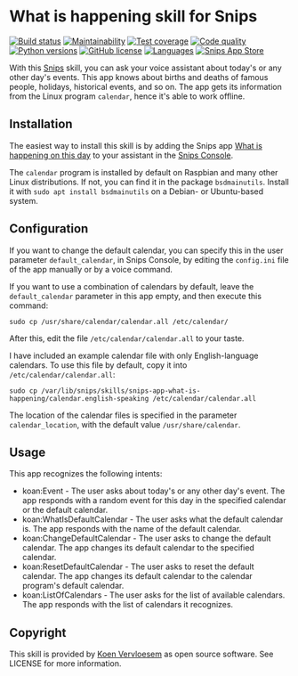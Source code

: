 # What is happening skill for Snips 
[![Build status](https://api.travis-ci.com/koenvervloesem/snips-app-what-is-happening.svg?branch=master)](https://travis-ci.com/koenvervloesem/snips-app-what-is-happening) [![Maintainability](https://api.codeclimate.com/v1/badges/f1feccc2fe9ca35daad7/maintainability)](https://codeclimate.com/github/koenvervloesem/snips-app-what-is-happening/maintainability) [![Test coverage](https://api.codeclimate.com/v1/badges/f1feccc2fe9ca35daad7/test_coverage)](https://codeclimate.com/github/koenvervloesem/snips-app-what-is-happening/test_coverage) [![Code quality](https://api.codacy.com/project/badge/Grade/41a7787006614fcf8c7c76376ae10c41)](https://app.codacy.com/app/koenvervloesem/snips-app-what-is-happening) [![Python versions](https://img.shields.io/badge/python-3.5-blue.svg)](https://www.python.org) [![GitHub license](https://img.shields.io/github/license/koenvervloesem/snips-app-what-is-happening.svg)](https://github.com/koenvervloesem/snips-app-what-is-happening/blob/master/LICENSE) [![Languages](https://img.shields.io/badge/i18n-en-brown.svg)](https://github.com/koenvervloesem/snips-app-what-is-happening/tree/master/translations) [![Snips App Store](https://img.shields.io/badge/snips-app-blue.svg)](https://console.snips.ai/store/en/skill_mN45remOonk)

With this [Snips](https://snips.ai/) skill, you can ask your voice assistant about today's or any other day's events. This app knows about births and deaths of famous people, holidays, historical events, and so on. The app gets its information from the Linux program `calendar`, hence it's able to work offline.

## Installation
The easiest way to install this skill is by adding the Snips app [What is happening on this day](https://console.snips.ai/store/en/skill_mN45remOonk) to your assistant in the [Snips Console](https://console.snips.ai).

The `calendar` program is installed by default on Raspbian and many other Linux distributions. If not, you can find it in the package `bsdmainutils`. Install it with `sudo apt install bsdmainutils` on a Debian- or Ubuntu-based system.

## Configuration
If you want to change the default calendar, you can specify this in the user parameter `default_calendar`, in Snips Console, by editing the `config.ini` file of the app manually or by a voice command.

If you want to use a combination of calendars by default, leave the `default_calendar` parameter in this app empty, and then execute this command:

``` shell
sudo cp /usr/share/calendar/calendar.all /etc/calendar/
```

After this, edit the file `/etc/calendar/calendar.all` to your taste.

I have included an example calendar file with only English-language calendars. To use this file by default, copy it into `/etc/calendar/calendar.all`:

```
sudo cp /var/lib/snips/skills/snips-app-what-is-happening/calendar.english-speaking /etc/calendar/calendar.all
```

The location of the calendar files is specified in the parameter `calendar_location`, with the default value `/usr/share/calendar`.

## Usage
This app recognizes the following intents:

* koan:Event - The user asks about today's or any other day's event. The app responds with a random event for this day in the specified calendar or the default calendar.
* koan:WhatIsDefaultCalendar - The user asks what the default calendar is. The app responds with the name of the default calendar.
* koan:ChangeDefaultCalendar - The user asks to change the default calendar. The app changes its default calendar to the specified calendar.
* koan:ResetDefaultCalendar - The user asks to reset the default calendar. The app changes its default calendar to the calendar program's default calendar.
* koan:ListOfCalendars - The user asks for the list of available calendars. The app responds with the list of calendars it recognizes.

## Copyright
This skill is provided by [Koen Vervloesem](mailto:koen@vervloesem.eu) as open source software. See LICENSE for more information.
